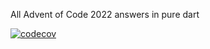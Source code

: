 All Advent of Code 2022 answers in pure dart

[![codecov](https://codecov.io/gh/mark-nicepants/aoc_2022/branch/main/graph/badge.svg?token=LTKB9RB9X7)](https://codecov.io/gh/mark-nicepants/aoc_2022)